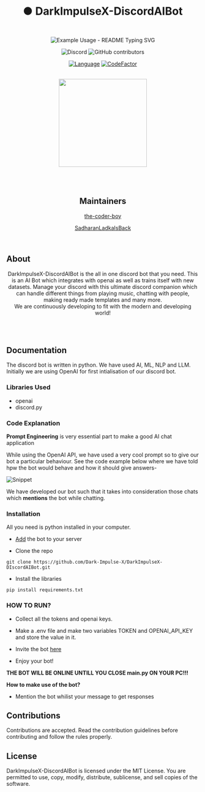<div align="center">

<h1>● DarkImpulseX-DiscordAIBot</h1>
</br>
  
<p align="center">
  <img src="https://readme-typing-svg.demolab.com/?lines=The,+Ultimate!;+Discord Companion&font=Fira%20Code&center=true&width=380&height=50&duration=4000&pause=1000" alt="Example Usage - README Typing SVG">
</p>
  
  <img alt="Discord" src="https://img.shields.io/discord/1171866074338299974?style=for-the-badge">
  
  <img alt="GitHub contributors" src="https://img.shields.io/github/contributors-anon/Dark-Impulse-X/DarkImpulseX-DIscordAIBot?style=for-the-badge">
  
  <a href="https://github.com/Dark-Impulse-X/DarkImpulseX-DiscordAIBot"><img src="https://img.shields.io/badge/Language-python-green.svg?style=for-the-badge" alt="Language"></a>
  <a href="https://www.codefactor.io/repository/github/dark-impulse-x/darkimpulsex-discordaibot/overview/master"><img src="https://www.codefactor.io/repository/github/dark-impulse-x/darkimpulsex-discordaibot/badge/master?style=for-the-badge" alt="CodeFactor" /></a>
  
</div>
</br>
<div align="center">

<img src="https://github.com/Dark-Impulse-X/DarkImpulseX-DIscordAIBot/assets/145888668/ea46a340-2b23-4aef-8537-b4b6b6aaea8f" width="230" height="230">

</div>

</br></br>

<h2 align="center"> Maintainers </h2>
<div align="center">
  <a href="https://github.com/the-coder-boy">the-coder-boy</a>          
  
  <a href="https://github.com/SadharanLadkaIsBack">SadharanLadkaIsBack</a>
  </div>

</br>

<h2>About </h2>
<div align="center">
  DarkImpulseX-DiscordAIBot is the all in one discord bot that you need. This is an AI Bot which integrates with openai as well as trains itself with new datasets.
  Manage your discord with this ultimate discord companion which can handle different things from playing music, chatting with people, making ready made templates and many more.
</br> We are continuously developing to fit with the modern and developing world!
</div>

</br></br>

## Documentation
The discord bot is written in python. We have used AI, ML, NLP and LLM. Initially we are using OpenAI for first intialisation of our discord bot.
### Libraries Used 
- openai
- discord.py

### Code Explanation
**Prompt Engineering** is very essential part to make a good AI chat application

While using the OpenAI API, we have used a very cool prompt so to give our bot a particular behaviour. See the code example below where we have told hpw the bot would behave and how it should give answers- 

![Snippet](https://github.com/Dark-Impulse-X/DarkImpulseX-DIscordAIBot/assets/133076612/0cd59bc0-a886-4f01-a7de-7d61fc6e824e)


We have developed our bot such that it takes into consideration those chats which **mentions** the bot while chatting.


### Installation
All you need is python installed in your computer.

- [Add](https://tinyurl.com/darkimpulsex) the bot to your server


- Clone the repo
  
``` shell
git clone https://github.com/Dark-Impulse-X/DarkImpulseX-DIscordAIBot.git
```

- Install the libraries
```
pip install requirements.txt
```
### HOW TO RUN?

- Collect all the tokens and openai keys.

- Make a .env file and make two variables TOKEN and OPENAI_API_KEY and store the value in it.

- Invite the bot [here](https://tinyurl.com/darkimpulsex)

- Enjoy your bot!


**THE BOT WILL BE ONLINE UNTILL YOU CLOSE main.py ON YOUR PC!!!**

**How to make use of the bot?**

- Mention the bot whilist your message to get responses


## Contributions
Contributions are accepted. Read the contribution guidelines before contributing and follow the rules properly.

## License
DarkImpulseX-DiscordAIBot is licensed under the MIT License. You are permitted to use, copy, modify, distribute, sublicense, and sell copies of the software.
